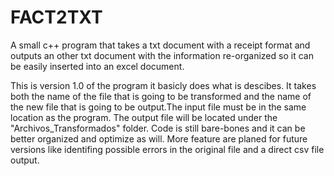 # FACT2TXT
A small c++ program that takes a txt document with a receipt format and outputs an other txt document with the information re-organized so it can be easily inserted into an excel document.

This is version 1.0 of the program it basicly does what is descibes. It takes both the name of the file that is going to be transformed and the name of the new file that is going to be output.The input file must be in the same location as the program. The output file will be located under the "Archivos_Transformados" folder. Code is still bare-bones and it can be better organized and optimize as will. More feature are planed for future versions like identifing possible errors in the original file and a direct csv file output.

